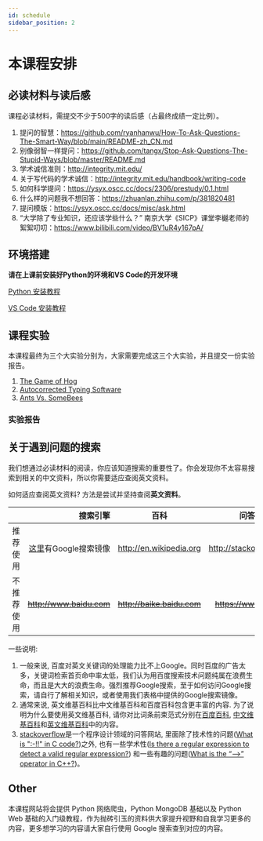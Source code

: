 ```yaml
---
id: schedule
sidebar_position: 2
---
```


# 本课程安排

## 必读材料与读后感

课程必读材料，需提交不少于500字的读后感（占最终成绩一定比例）。

1. 提问的智慧：https://github.com/ryanhanwu/How-To-Ask-Questions-The-Smart-Way/blob/main/README-zh_CN.md
2. 别像弱智一样提问：https://github.com/tangx/Stop-Ask-Questions-The-Stupid-Ways/blob/master/README.md
3. 学术诚信准则：http://integrity.mit.edu/
4. 关于写代码的学术诚信：http://integrity.mit.edu/handbook/writing-code
5. 如何科学提问：https://ysyx.oscc.cc/docs/2306/prestudy/0.1.html
6. 什么样的问题我不想回答：https://zhuanlan.zhihu.com/p/381820481
7. 提问模版：https://ysyx.oscc.cc/docs/misc/ask.html
8.  “大学除了专业知识，还应该学些什么？” 南京大学《SICP》课堂李樾老师的絮絮叨叨：https://www.bilibili.com/video/BV1uR4y167pA/

## 环境搭建

**请在上课前安装好Python的环境和VS Code的开发环境**

[Python 安装教程](../category/安装)

[VS Code 安装教程](../category/开发环境)

## 课程实验

本课程最终为三个大实验分别为，大家需要完成这三个大实验，并且提交一份实验报告。

1. [The Game of Hog](../lab/hog.md)
2. [Autocorrected Typing Software](../lab/cats.md)
3. [Ants Vs. SomeBees](../lab/ants.md)

### 实验报告


## 关于遇到问题的搜索

我们想通过必读材料的阅读，你应该知道搜索的重要性了。你会发现你不太容易搜索到相关的中文资料，所以你需要适应查阅英文资料。

如何适应查阅英文资料? 方法是尝试并坚持查阅**英文资料**。

|  | 搜索引擎 | 百科 | 问答网站 |
| :-----| ----: | :----: | :----: |
| 推荐使用 | [这里](https://dir.scmor.com/)有Google搜索镜像 | http://en.wikipedia.org | http://stackoverflow.com |
| 不推荐使用 |~~http://www.baidu.com~~ | ~~http://baike.baidu.com~~ | ~~https://www.csdn.net~~ |

一些说明:

1. 一般来说, 百度对英文关键词的处理能力比不上Google。同时百度的广告太多，关键词检索首页命中率太低，我们认为用百度搜索技术问题纯属在浪费生命，而且是大大的浪费生命。强烈推荐Google搜索，至于如何访问Google搜索，请自行了解相关知识，或者使用我们表格中提供的Google搜索镜像。
2. 通常来说, 英文维基百科比中文维基百科和百度百科包含更丰富的内容. 为了说明为什么要使用英文维基百科, 请你对比词条前束范式分别在[百度百科](https://baike.baidu.com/item/%E5%89%8D%E6%9D%9F%E8%8C%83%E5%BC%8F), [中文维基百科](http://zh.wikipedia.org/wiki/%E5%89%8D%E6%9D%9F%E8%8C%83%E5%BC%8F)和[英文维基百科](https://en.wikipedia.org/wiki/Prenex_normal_form)中的内容。
3. [stackoverflow](https://stackoverflow.com/)是一个程序设计领域的问答网站, 里面除了技术性的问题([What is ":-!!" in C code?](https://stackoverflow.com/questions/9229601/what-is-in-c-code/9229793))之外, 也有一些学术性([Is there a regular expression to detect a valid regular expression?](https://stackoverflow.com/questions/172303/is-there-a-regular-expression-to-detect-a-valid-regular-expression)) 和一些有趣的问题([What is the “-->” operator in C++?](https://stackoverflow.com/questions/1642028/what-is-the-operator-in-c))。


## Other

本课程网站将会提供 Python 网络爬虫，Python MongoDB 基础以及 Python Web 基础的入门级教程，作为抛砖引玉的资料供大家提升视野和自我学习更多的内容，更多想学习的内容请大家自行使用 Google 搜索查到对应的内容。